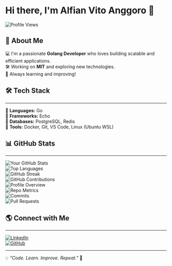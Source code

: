 # Hi there, I'm Alfian Vito Anggoro 👋

![Profile Views](https://komarev.com/ghpvc/?username=alfianvitoanggoromit&label=Profile%20Views&color=blue&style=flat)   

🚀 **About Me**
---
💻 I'm a passionate **Golang Developer** who loves building scalable and efficient applications.  
🛠️ Working on **MIT** and exploring new technologies.  
🎯 Always learning and improving!

## 🛠 Tech Stack
---
🔹 **Languages:** Go   
🔹 **Frameworks:** Echo   
🔹 **Databases:** PostgreSQL, Redis   
🔹 **Tools:** Docker, Git, VS Code, Linux (Ubuntu WSL)     

## 📊 GitHub Stats
---
![Your GitHub Stats](https://github-readme-stats.vercel.app/api?username=alfianvitoanggoromit&show_icons=true&theme=onedark)   
![Top Languages](https://github-readme-stats.vercel.app/api/top-langs/?username=alfianvitoanggoromit&layout=compact&theme=onedark)   
![GitHub Streak](https://github-readme-streak-stats.herokuapp.com/?user=alfianvitoanggoromit&theme=onedark)   
![GitHub Contributions](https://github-contributor-stats.vercel.app/api?username=alfianvitoanggoromit&theme=onedark)   
![Profile Overview](https://github-profile-summary-cards.vercel.app/api/cards/profile-details?username=alfianvitoanggoromit&theme=onedark)   
![Repo Metrics](https://github-profile-summary-cards.vercel.app/api/cards/repos-per-language?username=alfianvitoanggoromit&theme=onedark)   
![Commits](https://github-profile-summary-cards.vercel.app/api/cards/commit-per-day?username=alfianvitoanggoromit&theme=onedark)   
![Pull Requests](https://github-profile-summary-cards.vercel.app/api/cards/productive-time?username=alfianvitoanggoromit&theme=onedark)   

## 🌎 Connect with Me
---
[![LinkedIn](https://img.shields.io/badge/LinkedIn-blue?style=for-the-badge&logo=linkedin)](https://www.linkedin.com/in/alfianvitoanggoro/)   
[![GitHub](https://img.shields.io/badge/GitHub-black?style=for-the-badge&logo=github)](https://github.com/alfianvitoanggoro/)   

---
💡 *“Code. Learn. Improve. Repeat.”* 🚀
